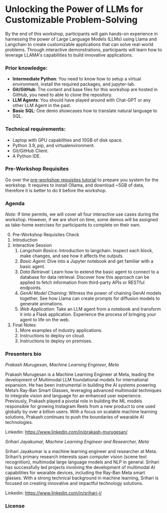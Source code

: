 # Unlocking the Power of LLMs for Customizable Problem-Solving

By the end of this workshop, participants will gain hands-on experience in harnessing the power of Large Language Models (LLMs) using Llama and Langchain to create customizable applications that can solve real-world problems. Through interactive demonstrations, participants will learn how to leverage LLAMA's capabilities to build innovative applications. 

### Prior knowledge:
* **Intermediate Python**: You need to know how to setup a virtual environment, install the required packages, and jupyter-lab.
* **Git/GitHub**: The content and base files for this workshop are hosted in GitHub, you need to able to clone the repository.
* **LLM Agents**: You should have played around with Chat-GPT or any other LLM Agent in the past.
* **Basic SQL**: One demo showcases how to translate natural language to SQL.

### Technical requirements:
* Laptop with GPU capabilities and 10GB of disk space.
* Python 3.9, pip, and virtualenvironment.
* Git/GitHub Client.
* A Python IDE.

### Pre-Workshop Requisites
Go over the [pre-workshop requisites tutorial](./pre_reqs/pre-requisites.md) to prepare you system for the workshop. It requires to install Ollama, and download ~5GB of data, therefore it is better to do it before the workshop. 

### Agenda
*Note:* If time permits, we will cover all four interactive use cases during the workshop. However, if we are short on time, some demos will be assigned as take-home exercises for participants to complete on their own. 

0. Pre-Workshop Requisites Check
1. Introduction
2. Interactive Session
    1. *Langchain Basics:* Introduction to langchain. Inspect each block, make changes, and see how it affects the outputs.
    2. *Basic Agent:* Dive into a Jupyter notebook and get familiar with a basic agent. 
    3. *Data Retrieval:* Learn how to extend the basic agent to connect to a database for data retrieval. Discover how this approach can be applied to fetch information from third-party APIs or RESTful endpoints.
    4. *GenAI Model Chaining:* Witness the power of chaining GenAI models together. See how Llama can create prompts for diffusion models to generate animations.
    5. *Web Application:* Take an LLM agent from a notebook and transform it into a Flask application. Experience the process of bringing your agent to life on the web.
4. Final Notes
    1. More examples of industry applications.
    2. Instructions to deploy on cloud.
    3. Instructions to deploy on premises.

### Presenters bio

*Prakash Murugesan, Machine Learning Engineer, Meta*

Prakash Murugesan is a Machine Learning Engineer at Meta, leading the development of Multimodal LLM foundational models for international expansion. He has been instrumental in building the AI systems powering Meta’s Ray-Ban Smart Glasses, leveraging advanced multimodal techniques to integrate vision and language for an enhanced user experience. Previously, Prakash played a pivotal role in building the ML models responsible for growing Instagram Reels from a new product to one used globally by over a billion users. With a focus on scalable machine learning solutions, Prakash continues to push the boundaries of wearable AI technologies.

Linkedin: https://www.linkedin.com/in/prakash-murugesan/

*Srihari Jayakumar, Machine Learning Engineer and Researcher, Meta*

Srihari Jayakumar is a machine learning engineer and researcher at Meta. Srihari’s primary research interests span computer vision (scene text recognition), multimodal large language models and NLP in general. Srihari has successfully led projects involving the development of multimodal AI capabilities for wearable devices, including the Ray-Ban Meta smart glasses. With a strong technical background in machine learning, Srihari is focused on creating innovative and impactful technology solutions.

Linkedin: https://www.linkedin.com/in/srihari-j/

### License

